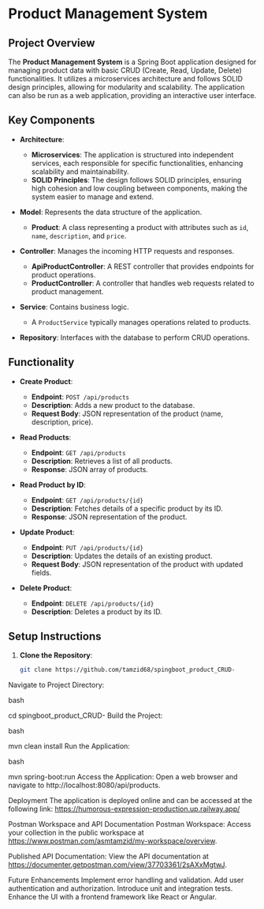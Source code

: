 # Product Management System

## Project Overview
The **Product Management System** is a Spring Boot application designed for managing product data with basic CRUD (Create, Read, Update, Delete) functionalities. It utilizes a microservices architecture and follows SOLID design principles, allowing for modularity and scalability. The application can also be run as a web application, providing an interactive user interface.

## Key Components

- **Architecture**:
  - **Microservices**: The application is structured into independent services, each responsible for specific functionalities, enhancing scalability and maintainability.
  - **SOLID Principles**: The design follows SOLID principles, ensuring high cohesion and low coupling between components, making the system easier to manage and extend.

- **Model**: Represents the data structure of the application.
  - **Product**: A class representing a product with attributes such as `id`, `name`, `description`, and `price`.

- **Controller**: Manages the incoming HTTP requests and responses.
  - **ApiProductController**: A REST controller that provides endpoints for product operations.
  - **ProductController**: A controller that handles web requests related to product management.

- **Service**: Contains business logic.
  - A `ProductService` typically manages operations related to products.

- **Repository**: Interfaces with the database to perform CRUD operations.

## Functionality

- **Create Product**:
  - **Endpoint**: `POST /api/products`
  - **Description**: Adds a new product to the database.
  - **Request Body**: JSON representation of the product (name, description, price).

- **Read Products**:
  - **Endpoint**: `GET /api/products`
  - **Description**: Retrieves a list of all products.
  - **Response**: JSON array of products.

- **Read Product by ID**:
  - **Endpoint**: `GET /api/products/{id}`
  - **Description**: Fetches details of a specific product by its ID.
  - **Response**: JSON representation of the product.

- **Update Product**:
  - **Endpoint**: `PUT /api/products/{id}`
  - **Description**: Updates the details of an existing product.
  - **Request Body**: JSON representation of the product with updated fields.

- **Delete Product**:
  - **Endpoint**: `DELETE /api/products/{id}`
  - **Description**: Deletes a product by its ID.

## Setup Instructions

1. **Clone the Repository**:
   ```bash
   git clone https://github.com/tamzid68/spingboot_product_CRUD-

Navigate to Project Directory:

bash

cd spingboot_product_CRUD-
Build the Project:

bash

mvn clean install
Run the Application:

bash

mvn spring-boot:run
Access the Application: Open a web browser and navigate to http://localhost:8080/api/products.


Deployment
The application is deployed online and can be accessed at the following link: https://humorous-expression-production.up.railway.app/

Postman Workspace and API Documentation
Postman Workspace: Access your collection in the public workspace at https://www.postman.com/asmtamzid/my-workspace/overview.

Published API Documentation: View the API documentation at https://documenter.getpostman.com/view/37703361/2sAXxMgtwJ.

Future Enhancements
Implement error handling and validation.
Add user authentication and authorization.
Introduce unit and integration tests.
Enhance the UI with a frontend framework like React or Angular.
